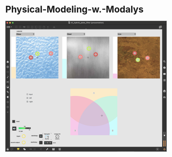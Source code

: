 # Physical-Modeling-w.-Modalys

![alt text](https://github.com/RyanMillett/Physical-Modeling-w.-Modalys/blob/main/screenshot.png)
